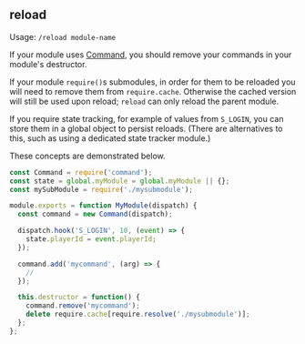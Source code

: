 ## reload

Usage: `/reload module-name`

If your module uses [Command](https://github.com/pinkipi/command), you should remove your commands in your module's destructor.

If your module `require()`s submodules, in order for them to be reloaded you will need to remove them from `require.cache`. Otherwise the cached version will still be used upon reload; `reload` can only reload the parent module.

If you require state tracking, for example of values from `S_LOGIN`, you can store them in a global object to persist reloads. (There are alternatives to this, such as using a dedicated state tracker module.)


These concepts are demonstrated below.

```js
const Command = require('command');
const state = global.myModule = global.myModule || {};
const mySubModule = require('./mysubmodule');

module.exports = function MyModule(dispatch) {
  const command = new Command(dispatch);

  dispatch.hook('S_LOGIN', 10, (event) => {
    state.playerId = event.playerId;
  });

  command.add('mycommand', (arg) => {
    //
  });

  this.destructor = function() {
    command.remove('mycommand');
    delete require.cache[require.resolve('./mysubmodule')];
  };
};
```
